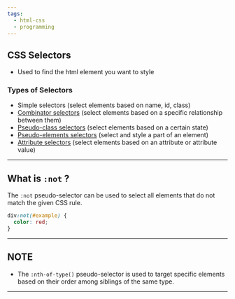 ```yaml
---
tags:
  - html-css
  - programming
---
```

## CSS Selectors

- Used to find the html element you want to style

### Types of Selectors

- Simple selectors (select elements based on name, id, class)
- [Combinator selectors](https://www.w3schools.com/css/css_combinators.asp) (select elements based on a specific relationship between them)
- [Pseudo-class selectors](https://www.w3schools.com/css/css_pseudo_classes.asp) (select elements based on a certain state)
- [Pseudo-elements selectors](https://www.w3schools.com/css/css_pseudo_elements.asp) (select and style a part of an element)
- [Attribute selectors](https://www.w3schools.com/css/css_attribute_selectors.asp) (select elements based on an attribute or attribute value)

---
## What is `:not` ?

The `:not` pseudo-selector can be used to select all elements that do not match the given CSS rule.

```css
div:not(#example) {
  color: red;
}
```

---

## **NOTE**

- The `:nth-of-type()` pseudo-selector is used to target specific elements based on their order among siblings of the same type.

---

